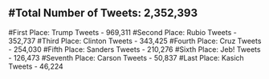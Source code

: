 #Total Number of Tweets: 2,352,393 
---
#First Place: Trump Tweets - 969,311
#Second Place: Rubio Tweets - 352,737
#Third Place: Clinton Tweets - 343,425
#Fourth Place: Cruz Tweets - 254,030
#Fifth Place: Sanders Tweets - 210,276
#Sixth Place: Jeb! Tweets - 126,473
#Seventh Place: Carson Tweets - 50,837
#Last Place: Kasich Tweets - 46,224
